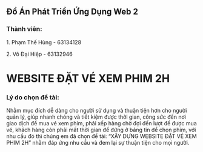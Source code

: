<h2>Đồ Án Phát Triển Ứng Dụng Web 2</h2> 

<h3>Thành viên: </h3> 
<p>1. Phạm Thế Hùng - 63134128</p>
<p>2. Võ Đại Hiệp - 63132946</p>

# WEBSITE ĐẶT VÉ XEM PHIM 2H

<h3>Lý do chọn đề tài: </h3> 
Nhằm mục đích dễ dàng cho người sử dụng và thuận tiện hơn cho người quản lý, giúp nhanh chóng và tiết kiệm được thời gian, công sức đến nơi giao dịch để mua vé xem phim, phải xếp hàng chờ đợi đến lượt để được mua vé, khách hàng còn phải mất thời gian để đứng ở bảng tin để chọn phim, với nhu cầu đó thì chúng em đã chọn đề tài: “XÂY DỰNG WEBSITE ĐẶT VÉ XEM PHIM 2H” nhằm đáp ứng nhu cầu và đem lại sự thuận tiện cho mọi người.

